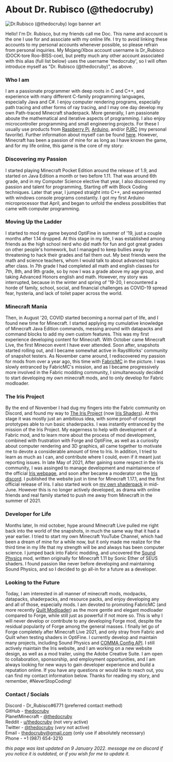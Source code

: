 # About Dr. Rubisco (@thedocruby)
![Dr.Rubisco (@thedocruby) logo banner art](https://cdn.discordapp.com/attachments/846831090304155728/929917318400716871/unknown.png)

Hello! I'm Dr. Rubisco, but my friends call me Doc. This name and account is the one I use for and associate with my online life. I try to avoid linking these accounts to my personal accounts whenever possible, so please refrain from personal inquiries. My Mojang/Xbox account username is Dr_Rubisco (DOCK-tore Roo-BISS-coe), but pretty much any other account associated with this alias (full list below) uses the username 'thedocruby', so I will often introduce myself as "Dr. Rubisco (@thedocruby)", as above.

### Who I am
I am a passionate programmer with deep roots in C and C++, and experience with many different C-family programming languages, especially Java and C#. I enjoy computer rendering programs, especially path tracing and other forms of ray tracing, and I may one day develop my own Path-traced Minecraft shaderpack. More generally, I am passionate aboute the mathematical and iterative aspects of programming. I also enjoy microcontroller programming and small engineering projects. For these I usually use products from [Raspberry Pi](https://www.raspberrypi.org/), [Arduino](https://www.arduino.cc/), and/or [PJRC](https://www.pjrc.com/) (my personal favorite). Further information about myself can be found [here](https://github.com/thedocruby/about-me). However, Minecraft has been a passion of mine for as long as I have known the game, and for my life online, this game is the core of my story:

### Discovering my Passion
I started playing Minecraft Pocket Edition around the release of 1.9, and started on Java Edition a month or two before 1.11. That was around 6th grade, and in my Computer Science elective that year, I also discovered my passion and talent for programming, Starting off with Block Coding techniques. Later that year, I jumped straight into C++, and experimented with windows console programs constantly. I got my first Arduino microprocessor that April, and began to unfold the endless possibilities that came with computer programming.

### Moving Up the Ladder
I started to mod my game beyond OptiFine in summer of '19, just a couple months after 1.14 dropped. At this stage in my life, I was established among friends as the high school nerd who did math for fun and got great grades on other people's homework, but I managed to keep bullies away by threatening to hack their grades and fail them out. My best friends were the math and science teachers, whom I would talk to about advanced topics after class. In 7th grade I had completed all math and english classes for 7th, 8th, and 9th grade, so by now I was a grade above my age group, and taking Advanced Honors english and math. However, my story was interrupted, because in the winter and spring of '19-20, I encountered a horde of family, school, social, and financial challenges as COVID-19 spread fear, hysteria, and lack of toilet paper across the world.

### Minecraft Mania
Then, in August '20, COVID started becoming a normal part of life, and I found new time for Minecraft. I started applying my cumulative knowledge of Minecraft Java Edition commands, messing around with datapacks and command blocks to add my own custom features. This was my first experience developing content for Minecraft. With October came Minecraft Live, the first Minecon event I have ever attended. Soon after, snapshots started rolling out, and I became somewhat active in RaysWorks' community of snapshot testers. As November came around, I rediscovered my passion for mods from over a year ago, this time with [FabricMC](https://github.com/FabricMC) in the picture. I was slowly entranced by FabricMC's mission, and as I became progressively more involved in the Fabric modding community, I simultaneously decided to start developing my own minecraft mods, and to only develop for Fabric modloader.

### The Iris Project
By the end of November I had dug my fingers into the Fabric community on Discord, and found my way to [The Iris Project](https://github.com/IrisShaders/Iris) (now [Iris Shaders](https://irisshaders.net)). At this stage it was mostly just an ambitious idea, with some proof-of concept prototypes able to run basic shaderpacks. I was instantly entranced by the mission of the Iris Project. My eagerness to help with development of a Fabric mod, and to learn more about the process of mod development, combined with frustration with Forge and OptiFine, as well as a curiosity about computer rendering and 3D graphics, all came together to motivate me to devote a considerable amount of time to Iris. In addition, I tried to learn as much as I can, and contribute where I could, even if it meant just reporting issues. In late May of 2021, After gaining some respect in the Iris community, I was assinged to manage development and maintainence of the official [Iris webpage](https://irisshaders.net), and soon after became a moderator on the [Iris discord](https://discord.gg/jQJnav2jPu). I published the website just in time for Minecraft 1.17.1, and the first official release of Iris. I also started work on [my own shaderpack](https://github.com/thedocruby/VANELLA) in mid-June. However this is no longer actively developed, as drama with online friends and real family started to push me away from Minecraft in the summer of 2021.

### Developer for Life
Months later, In mid october, hype around Minecraft Live pulled me right back into the world of the snapshots, in much the same way that it had a year earlier. I tried to start my own Minecraft YouTube Channel, which had been a dream of mine for a while now, but it only made me realize for the third time in my life that my strength will be and always has been computer science. I jumped back into Fabric modding, and uncovered the [Sound Physics](https://github.com/vlad2305m/Sound-Physics-Fabric) mod, written originally for Minecraft 1.11 by Sonic Ether of SEUS shaders. I found passion like never before developing and maintaining Sound Physics, and so I decided to go all-in for a future as a developer.

### Looking to the Future
Today, I am interested in all manner of minecraft mods, modpacks, datapacks, shaderpacks, and resource packs, and enjoy developing any and all of those, especially mods. I am devoted to promoting FabricMC (and more recently [Quilt Modloader](https://quiltmc.org/)) as the more gentle and elegant modloader compared to Forge, while still just as powerful if not more so. This is why I will never develop or contribute to any developing Forge mod, despite the residual popularity of Forge among the general masses. I finally let go of Forge completely after Minecraft Live 2021, and only stray from Fabric and Quilt when testing shaders in OptiFine. I currently develop and maintain many projects, including Sound Physics and [COMMA Config API](https://github.com/thedocruby/comma). I still actively maintain the Iris website, and I am working on a new website design, as well as a mod trailer, using the Adobe Creative Suite. I am open to collaboration, sponsorship, and employment opportunities, and I am always looking for new ways to gain developer experience and build a reputation online. If you have any questions or would like to reach out, you can find my contact information below. Thanks for reading my story, and remember, #NeverStopCoding!

### Contact / Socials 
Discord -  Dr_Rubisco#6771 (preferred contact method) <br>
GitHub - [thedocruby](https://github.com/thedocruby/) <br>
PlanetMinecraft - [@thedocruby](https://www.planetminecraft.com/thedocruby) <br>
Reddit - [u/thedocruby](https://www.reddit.com/u/thedocruby) (not very active) <br>
Twitter - [@thedocruby](https://twitter.com/thedocruby) (_very_ not active) <br>
Email - [thedocruby@gmail.com](mailto:thedocruby@gmail.com) (only use if absolutely necessary) <br>
Phone - +1 (987) 654-3210

*this page was last updated on 9 January 2022. message me on discord if you notice it is outdated, or if you wish for me to update it.*
